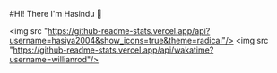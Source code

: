 #HI! There I'm Hasindu 🤟

<img src "https://github-readme-stats.vercel.app/api?username=hasiya2004&show_icons=true&theme=radical"/>
<img src "https://github-readme-stats.vercel.app/api/wakatime?username=willianrod"/>

